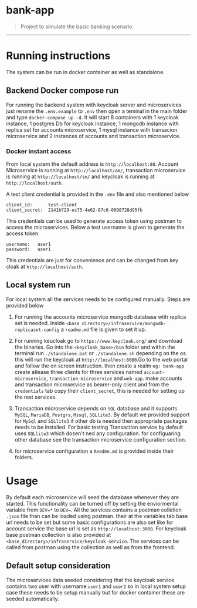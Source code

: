 # bank-app
> Project to simulate the basic banking scenario

<hr>

# Running instructions

The system can be run in docker container as well as standalone.

## Backend Docker compose run

For running the backend system with keycloak server and microservices just rename the `.env.example` to `.env` then open a teminal in the main folder and type `docker-compose up -d`. It will start 8 containers with 1 keycloak instance, 1 postgres Db for keycloak instance, 1 mongodb instance with replica set for accounts microservice, 1 mysql instance with transacion microservice and 2 instances of accounts and transaction microservice.
### Docker instant access

From local system the default address is `http://localhost:80`. Account Microservice is running at `http://localhost/am/`, transaction microservice is running at `http://localhost/tm/` and keycloak is running at `http://localhost/auth`.

A test client credential is provided in the `.env` file and also mentioned below
```
client_id:      test-client
client_secret:  2141b729-ec75-4e62-87c6-0098728d95fb
```
This credentials can be used to generate access token using postman to access the microservices. Below a test username is given to generate the access token
```
username:   user1
password:   user1
```
This credentials are just for convenience and can be changed from key cloak at `http://localhost/auth`.

## Local system run

For local system all the services needs to be configured manually. Steps are provided below

1. For running the accounts microservice mongodb database with replica set is needed. Inside `<base_directory>/infraservice/mongodb-replicaset-config` a `readme.md` file is given to set it up.

2. For running keucloak go to `https://www.keycloak.org/` and download the binaries. Go into the `<keycloak_base>/bin` folder and within the terminal run `./standalone.bat` or `./standalone.sh` depending on the os. this will run the keycloak at `http://localhost:8080`.Go to the web portal and follow the on screen instruction. then create a realm `eg: bank-app` create atlease three clients for three services named `account-microservice`, `transaction-microservice` and `web-app`. make accounts and transaction microservice as bearer-only client and from the `credentials` tab copy their `client_secret`, this is needed for setting up the rest services.

3. Transaction microservice depends on `SQL` database and it supports `MySQL`, `MariaDB`, `Postgrs`, `Mssql`, `SQLlite3`. By default we provided support for `MySql` and `SQLlite3` if other db is needed then appropriate packages needs to be installed. For basic testing Transaction service by default uses `SQLlite3` which dosen't ned any configuration. for configuaring other database see the transaction microservice configuration section.

4. for microservice configuration a `Readme.md` is provided inside their folders.

# Usage
By default each microservice will seed the database whenever they are started. This functionality can be turned off by setting the enviormental variable from `DEV=*` to `DEV=`. All the services contains a postman colletion `.json` file than can be loaded using postman. their at the variables tab base url needs to be set but some basic configurations are also set like for account service the base url is set as `http://localhost:3000`. For keycloak base postman collection is also provided at `<base_directory>/infraservice/keycloak-service`. The services can be called from postman using the collection as well as from the frontend.

## Default setup consideration
The microservices data seeded considering that the keycloak service contains two user with username `user1` and `user2` so in local system setup case these needs to be setup manually but for docker container these are seeded automatically. 